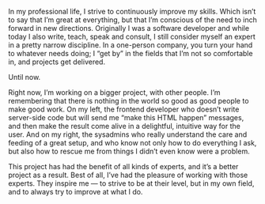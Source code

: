 

In my professional life, I strive to continuously improve my skills.  Which isn’t to say that I’m great at
everything, but that I’m conscious of the need to inch forward in new directions.  Originally I was a
software developer and while today I also write, teach, speak and consult, I still consider myself an expert
in a pretty narrow discipline.  In a one-person company, you turn your hand to whatever needs doing; I “get
by” in the fields that I’m not so comfortable in, and projects get delivered.

Until now.

Right now, I’m working on a bigger project, with other people.  I’m remembering that there is nothing in
the world so good as good people to make good work.  On my left, the frontend developer who doesn’t write
server-side code but will send me “make this HTML happen” messages, and then make the result come alive in
a delightful, intuitive way for the user.  And on my right, the sysadmins who really understand the care and
feeding of a great setup, and who know not only how to do everything I ask, but also how to rescue me from
things I didn’t even know were a problem.

This project has had the benefit of all kinds of experts, and it’s a better project as a result.  Best of
all, I’ve had the pleasure of working with those experts.  They inspire me — to strive to be at their
level, but in my own field, and to always try to improve at what I do.